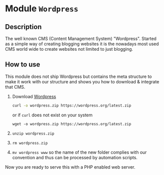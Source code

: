 # Module `Wordpress`

## Description

The well known CMS (Content Management System) "Wordpress". Started as a simple way of creating blogging websites it is the nowadays most used CMS world wide to create websites not limited to just blogging.

## How to use

This module does not ship Wordpress but contains the meta structure to make it work with our structure and shows you how to download & integrate that CMS.

1. Download [Wordpress](https://wordpress.org/download/)
   ```bash
   curl -o wordpress.zip https://wordpress.org/latest.zip
   ```

   or if `curl` does not exist on your system
   ```bas
   wget -o wordpress.zip https://wordpress.org/latest.zip
   ```

2. `unzip wordpress.zip`

3. `rm wordpress.zip`

4. `mv wordpress www` so the name of the new folder complies with our convention and thus can be processed by automation scripts.

Now you are ready to serve this with a PHP enabled web server.
